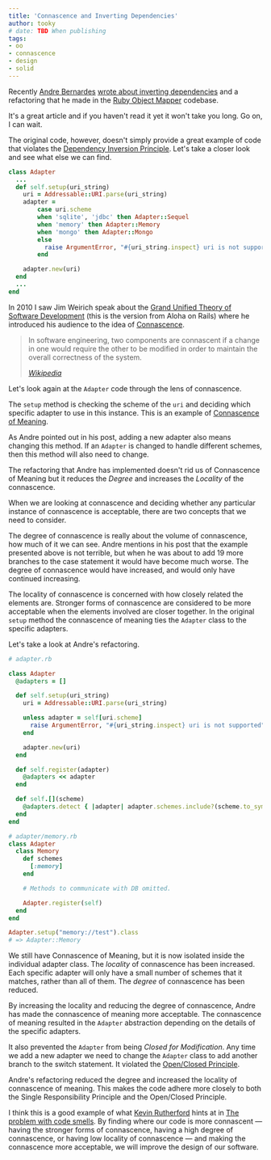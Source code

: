 ```yaml
---
title: 'Connascence and Inverting Dependencies'
author: tooky
# date: TBD When publishing
tags:
- oo
- connascence
- design
- solid
---
```


Recently [Andre Bernardes][andre] [wrote about inverting
dependencies][inverting] and a refactoring that he made in the [Ruby Object
Mapper][rom] codebase.

It's a great article and if you haven't read it yet it won't take you long.
Go on, I can wait.

The original code, however, doesn't simply provide a great example of code that
violates the [Dependency Inversion Principle][DIP]. Let's take a closer look and
see what else we can find.

```ruby
class Adapter
  ...
  def self.setup(uri_string)
    uri = Addressable::URI.parse(uri_string)
    adapter =
        case uri.scheme
        when 'sqlite', 'jdbc' then Adapter::Sequel
        when 'memory' then Adapter::Memory
        when 'mongo' then Adapter::Mongo
        else
          raise ArgumentError, "#{uri_string.inspect} uri is not supported"
        end

    adapter.new(uri)
  end
  ...
end
```

In 2010 I saw Jim Weirich speak about the [Grand Unified Theory of Software
Development][GUT] (this is the version from Aloha on Rails) where he introduced
his audience to the idea of [Connascence][connascence].

  > In software engineering, two components are connascent if a change in one
  > would require the other to be modified in order to maintain the overall
  > correctness of the system.
  >
  > [*Wikipedia*][connascence]

Let's look again at the `Adapter` code through the lens of connascence.

The `setup` method is checking the scheme of the `uri` and deciding which
specific adapter to use in this instance. This is an example of [Connascence of
Meaning][CoM].

As Andre pointed out in his post, adding a new adapter also means changing this
method. If an `Adapter` is changed to handle different schemes, then this method
will also need to change.

The refactoring that Andre has implemented doesn't rid us of Connascence of
Meaning but it reduces the *Degree* and increases the *Locality* of the
connascence.

When we are looking at connascence and deciding whether any particular instance
of connascence is acceptable, there are two concepts that we need to consider.

The degree of connascence is really about the volume of connascence, how much of
it we can see. Andre mentions in his post that the example presented above is
not terrible, but when he was about to add 19 more branches to the case
statement it would have become much worse. The degree of connascence would have
increased, and would only have continued increasing.

The locality of connascence is concerned with how closely related the elements
are. Stronger forms of connascence are considered to be more acceptable when the
elements involved are closer together. In the original `setup` method the
connascence of meaning ties the `Adapter` class to the specific adapters.

Let's take a look at Andre's refactoring.

```ruby
# adapter.rb

class Adapter
  @adapters = []

  def self.setup(uri_string)
    uri = Addressable::URI.parse(uri_string)

    unless adapter = self[uri.scheme]
      raise ArgumentError, "#{uri_string.inspect} uri is not supported"
    end

    adapter.new(uri)
  end

  def self.register(adapter)
    @adapters << adapter
  end

  def self.[](scheme)
    @adapters.detect { |adapter| adapter.schemes.include?(scheme.to_sym) }
  end
end

# adapter/memory.rb
class Adapter
  class Memory
    def schemes
      [:memory]
    end

    # Methods to communicate with DB omitted.

    Adapter.register(self)
  end
end

Adapter.setup("memory://test").class
# => Adapter::Memory
```

We still have Connascence of Meaning, but it is now isolated inside the
individual adapter class. The *locality* of connascence has been increased. Each
specific adapter will only have a small number of schemes that it matches,
rather than all of them. The *degree* of connascence has been reduced.

By increasing the locality and reducing the degree of connascence, Andre has
made the connascence of meaning more acceptable. The connascence of meaning
resulted in the `Adapter` abstraction depending on the details of the specific
adapters.

It also prevented the `Adapter` from being *Closed for Modification*. Any time
we add a new adapter we need to change the `Adapter` class to add another
branch to the switch statement. It violated the [Open/Closed Principle][ocp].

Andre's refactoring reduced the degree and increased the locality of connascence
of meaning. This makes the code adhere more closely to both the Single
Responsibility Principle and the Open/Closed Principle.

I think this is a good example of what [Kevin Rutherford][kevin] hints at in
[The problem with code smells][smells]. By finding where our code is
more connascent &mdash; having the stronger forms of connascence, having a high
degree of connascence, or having low locality of connascence &mdash; and making
the connascence more acceptable, we will improve the design of our software.

[andre]: http://twitter.com/abernardes
[inverting]: http://abernardes.github.io/2014/11/04/inverting-dependencies.html
[rom]: http://rom-rb.org
[DIP]: http://en.wikipedia.org/wiki/Dependency_inversion_principle
[GUT]: http://vimeo.com/10837903
[connascence]: http://en.wikipedia.org/wiki/Connascence_(computer_programming)
[CoM]: http://en.wikipedia.org/wiki/Connascence_(computer_programming)#Connascence_of_Meaning_.28CoM.29
[ocp]: http://en.wikipedia.org/wiki/Open/closed_principle
[kevin]: http://twitter.com/kevinrutherford
[smells]: http://silkandspinach.net/2012/09/03/the-problem-with-code-smells/
